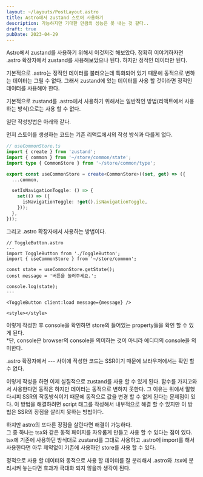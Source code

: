 ```yaml
---
layout: ~/layouts/PostLayout.astro
title: Astro에서 zustand 스토어 사용하기
description: 가능하지만 기대한 만큼의 성능은 못 내는 것 같다..
draft: true
pubDate: 2023-04-29
---
```


Astro에서 zustand를 사용하기 위해서 이것저것 해보았다.
정확히 이야기하자면 .astro 확장자에서 zustand를 사용해보았으나 된다.
하지만 정적인 데이터만 된다.

기본적으로 .astro는 정적인 데이터를 불러오는데 특화되어 있기 때문에 동적으로 변하는 데이터는 그릴 수 없다.
그래서 zustand에 있는 데이터를 사용 할 것이라면 정적인 데이터를 사용해야 한다.

기본적으로 zustand를 .astro에서 사용하기 위해서는 일반적인 방법(리액트에서 사용하는 방식)으로는 사용 할 수 없다.

일단 작성방법은 아래와 같다.

먼저 스토어를 생성하는 코드는 기존 리액트에서의 작성 방식과 다를게 없다.
```ts
// useCommonStore.ts
import { create } from 'zustand';
import { common } from '~/store/common/state';
import type { CommonStore } from '~/store/common/type';

export const useCommonStore = create<CommonStore>((set, get) => ({
  ...common,

  setIsNavigationToggle: () => {
    set(() => ({
      isNavigationToggle: !get().isNavigationToggle,
    }));
  },
}));
```

그리고 .astro 확장자에서 사용하는 방법이다.
```astro
// ToggleButton.astro
---
import ToggleButton from './ToggleButton';
import { useCommonStore } from '~/store/common';

const state = useCommonStore.getState();
const message = '버튼을 눌러주세요.';

console.log(state);
---

<ToggleButton client:load message={message} />

<style></style>
```
이렇게 작성한 후 console을 확인하면 store의 들어있는 property들을 확인 할 수 있게 된다.<br /> 
*단, console은 browser의 console을 의미하는 것이 아니라 에디터의 console을 의미한다.

.astro 확장자에서 --- 사이에 작성한 코드는 SSR이기 때문에 브라우저에서는 확인 할 수 없다.

이렇게 작성을 하면 이제 실질적으로 zustand를 사용 할 수 있게 된다.
함수를 가지고와서 사용한다면 동작은 하지만 데이터는 동적으로 변하지 못한다.
그 이유는 위에서 말했다시피 SSR의 작동방식이기 때문에 동적으로 값을 변경 할 수 없게 된다는 문제점이 있다.
이 방법을 해결하려면 script 태그를 작성해서 내부적으로 해결 할 수 있지만 이 방법은 SSR의 장점을 살리지 못하는 방법이다.

하지만 astro의 또다른 장점을 살린다면 해결이 가능하다. <br />
그 중 하나는 tsx와 같은 동적 페이지를 자유롭게 만들고 사용 할 수 있다는 점이 있다.<br />
tsx에 기존에 사용하던 방식대로 zustand를 그대로 사용하고 .astro에 import를 해서 사용한다면 아무 제약없이 기존에 사용하던 store를 사용 할 수 있다.

정적으로 사용 할 데이터와 동적으로 사용 할 데이터를 잘 분리해서 .astro와 .tsx에 분리시켜 놓는다면 효과가 극대화 되지 않을까 생각이 된다.
